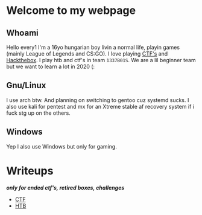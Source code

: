 # Welcome to my webpage


## Whoami

Hello every1 I'm a 16yo hungarian boy livin a normal life, playin games (mainly League of Legends and CS:GO).
I love playing [CTF's](https://ctftime.org/team/107200) and [Hackthebox](https://www.hackthebox.eu/profile/112519).
I play htb and ctf's in team `1337B01S`.
We are a lil beginner team but we want to learn a lot in 2020 (:

## Gnu/Linux

I use arch btw.
And planning on switching to gentoo cuz systemd sucks.
I also use kali for pentest and mx for an Xtreme stable af recovery system if i fuck stg up on the others.

## Windows

Yep I also use Windows but only for gaming.


# Writeups

***only for ended ctf's, retired boxes, challenges***

- [CTF](writeups/ctf)
- [HTB](writeups/htb)

